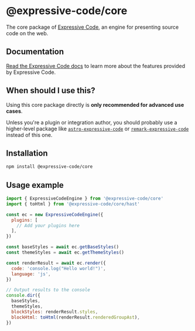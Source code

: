 # @expressive-code/core

The core package of [Expressive Code](https://expressive-code.com/), an engine for presenting source code on the web.

## Documentation

[Read the Expressive Code docs](https://expressive-code.com/) to learn more about the features provided by Expressive Code.

## When should I use this?

Using this core package directly is **only recommended for advanced use cases**.

Unless you're a plugin or integration author, you should probably use a higher-level package like [`astro-expressive-code`](https://www.npmjs.com/package/astro-expressive-code) or [`remark-expressive-code`](https://www.npmjs.com/package/remark-expressive-code) instead of this one.

## Installation

```bash
npm install @expressive-code/core
```

## Usage example

```js
import { ExpressiveCodeEngine } from '@expressive-code/core'
import { toHtml } from '@expressive-code/core/hast'

const ec = new ExpressiveCodeEngine({
  plugins: [
    // Add your plugins here
  ],
})

const baseStyles = await ec.getBaseStyles()
const themeStyles = await ec.getThemeStyles()

const renderResult = await ec.render({
  code: 'console.log("Hello world!")',
  language: 'js',
})

// Output results to the console
console.dir({
  baseStyles,
  themeStyles,
  blockStyles: renderResult.styles,
  blockHtml: toHtml(renderResult.renderedGroupAst),
})
```
